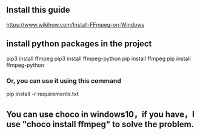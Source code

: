 ## Install this guide 
   https://www.wikihow.com/Install-FFmpeg-on-Windows
## install python packages in the project
pip3 install ffmpeg
pip3 install ffmpeg-python
pip install ffmpeg
pip install ffmpeg-python

### Or, you can use it using this command
pip install -r requirements.txt
## You can use choco in windows10，if you have，I use "choco install ffmpeg" to solve the problem.